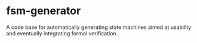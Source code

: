 # fsm-generator
A code base for automatically generating state machines aimed at usability and eventually integrating formal verification.
